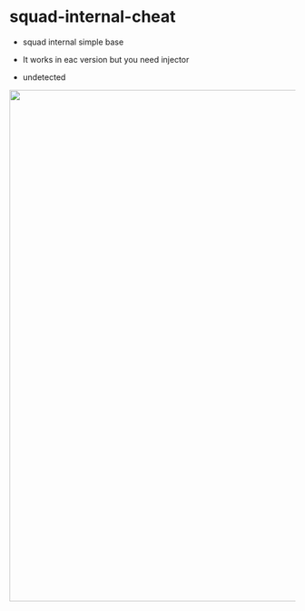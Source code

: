 # squad-internal-cheat

- squad internal simple base 

- It works in eac version but you need injector

- undetected

<img width=900 src="https://cdn.discordapp.com/attachments/964271808478076978/1040214237991145533/image.png">
